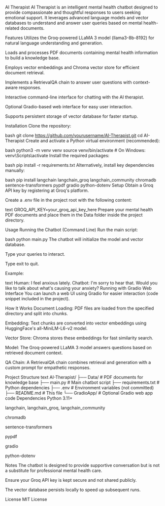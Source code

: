 AI Therapist
AI Therapist is an intelligent mental health chatbot designed to provide compassionate and thoughtful responses to users seeking emotional support. It leverages advanced language models and vector databases to understand and answer user queries based on mental health-related documents.

Features
Utilizes the Groq-powered LLaMA 3 model (llama3-8b-8192) for natural language understanding and generation.

Loads and processes PDF documents containing mental health information to build a knowledge base.

Employs vector embeddings and Chroma vector store for efficient document retrieval.

Implements a RetrievalQA chain to answer user questions with context-aware responses.

Interactive command-line interface for chatting with the AI therapist.

Optional Gradio-based web interface for easy user interaction.

Supports persistent storage of vector database for faster startup.

Installation
Clone the repository:

bash
git clone https://github.com/yourusername/AI-Therapist.git
cd AI-Therapist
Create and activate a Python virtual environment (recommended):

bash
python3 -m venv venv
source venv/bin/activate  # On Windows: venv\Scripts\activate
Install the required packages:

bash
pip install -r requirements.txt
Alternatively, install key dependencies manually:

bash
pip install langchain langchain_groq langchain_community chromadb sentence-transformers pypdf gradio python-dotenv
Setup
Obtain a Groq API key by registering at Groq's platform.

Create a .env file in the project root with the following content:

text
GROQ_API_KEY=your_groq_api_key_here
Prepare your mental health PDF documents and place them in the Data folder inside the project directory.

Usage
Running the Chatbot (Command Line)
Run the main script:

bash
python main.py
The chatbot will initialize the model and vector database.

Type your queries to interact.

Type exit to quit.

Example:

text
Human: I feel anxious lately.
Chatbot: I'm sorry to hear that. Would you like to talk about what's causing your anxiety?
Running with Gradio Web Interface
You can launch a web UI using Gradio for easier interaction (code snippet included in the project).

How It Works
Document Loading: PDF files are loaded from the specified directory and split into chunks.

Embedding: Text chunks are converted into vector embeddings using HuggingFace's all-MiniLM-L6-v2 model.

Vector Store: Chroma stores these embeddings for fast similarity search.

Model: The Groq-powered LLaMA 3 model answers questions based on retrieved document context.

QA Chain: A RetrievalQA chain combines retrieval and generation with a custom prompt for empathetic responses.

Project Structure
text
AI-Therapist/
├── Data/                   # PDF documents for knowledge base
├── main.py                 # Main chatbot script
├── requirements.txt        # Python dependencies
├── .env                    # Environment variables (not committed)
├── README.md               # This file
└── GradioApp/              # Optional Gradio web app code
Dependencies
Python 3.11+

langchain, langchain_groq, langchain_community

chromadb

sentence-transformers

pypdf

gradio

python-dotenv

Notes
The chatbot is designed to provide supportive conversation but is not a substitute for professional mental health care.

Ensure your Groq API key is kept secure and not shared publicly.

The vector database persists locally to speed up subsequent runs.

License
MIT License
